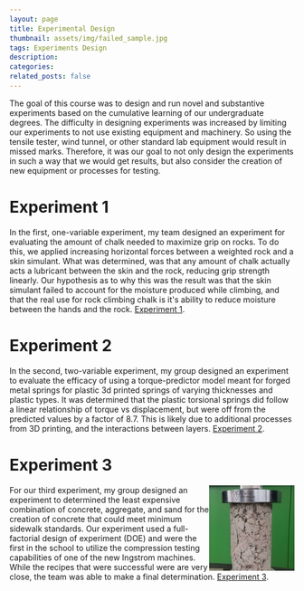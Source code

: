 ```yaml
---
layout: page
title: Experimental Design
thumbnail: assets/img/failed_sample.jpg
tags: Experiments Design
description:
categories:
related_posts: false
---
```


The goal of this course was to design and run novel and substantive experiments
based on the cumulative learning of our undergraduate degrees. The difficulty
in designing experiments was increased by limiting our experiments to not use
existing equipment and machinery. So using the tensile tester, wind tunnel, or
other standard lab equipment would result in missed marks. Therefore, it was our
goal to not only design the experiments in such a way that we would get results,
but also consider the creation of new equipment or processes for testing.

# Experiment 1

In the first, one-variable experiment, my team designed an experiment for
evaluating the amount of chalk needed to maximize grip on rocks. To do this, we
applied increasing horizontal forces between a weighted rock and a skin
simulant. What was determined, was that any amount of chalk actually acts a
lubricant between the skin and the rock, reducing grip strength linearly. Our
hypothesis as to why this was the result was that the skin simulant failed to
account for the moisture produced while climbing, and that the real use for
rock climbing chalk is it's ability to reduce moisture between the hands and the
rock. [Experiment 1]({{site.baseurl}}/assets/pdf/2018-10-MEEN-404-Lab-1.pdf).

# Experiment 2

In the second, two-variable experiment, my group designed an experiment to
evaluate the efficacy of using a torque-predictor model meant for forged metal
springs for plastic 3d printed springs of varying thicknesses and plastic types.
It was determined that the plastic torsional springs did follow a linear
relationship of torque vs displacement, but were off from the predicted values by
a factor of 8.7. This is likely due to additional processes from 3D printing,
and the interactions between layers. [Experiment 2]({{site.baseurl}}/assets/pdf/2018-11-MEEN-404-Lab-2.pdf).

# Experiment 3

<img src="/assets/img/failed_sample.jpg" alt="Failed Sample" style="float:right;width:30%"/>

For our third experiment, my group designed an experiment to determined the
least expensive combination of concrete, aggregate, and sand for the creation of
concrete that could meet minimum sidewalk standards. Our experiment used a full-
factorial design of experiment (DOE) and were the first in the school to utilize
the compression testing capabilities of one of the new Ingstrom machines. While
the recipes that were successful were are very close, the team was able to make a
final determination. [Experiment 3]({{site.baseurl}}/assets/pdf/2018-12-MEEN-404-Lab-3.pdf).
